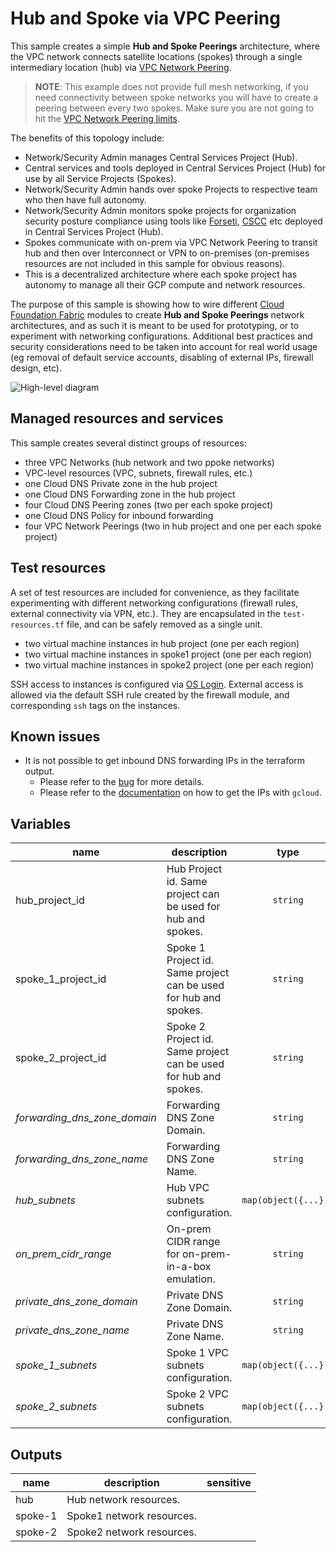 # Hub and Spoke via VPC Peering

This sample creates a simple **Hub and Spoke Peerings** architecture, where the VPC network connects satellite locations (spokes) through a single intermediary location (hub) via [VPC Network Peering](https://cloud.google.com/vpc/docs/vpc-peering). 
> **NOTE**: This example does not provide full mesh networking, if you need connectivity between spoke networks you will have to create a peering between every two spokes. Make sure you are not going to hit the [VPC Network Peering limits](https://cloud.google.com/vpc/docs/quota#vpc-peering). 

The benefits of this topology include:

- Network/Security Admin manages Central Services Project (Hub).
- Central services and tools deployed in Central Services Project (Hub) for use by all Service Projects (Spokes).
- Network/Security Admin hands over spoke Projects to respective team who then have full autonomy.
- Network/Security Admin monitors spoke projects for organization security posture compliance using tools like [Forseti](https://forsetisecurity.org/), [CSCC](https://cloud.google.com/security-command-center/) etc deployed in Central Services Project (Hub).
- Spokes communicate with on-prem via VPC Network Peering to transit hub and then over Interconnect or VPN to on-premises (on-premises resources are not included in this sample for obvious reasons).
- This is a decentralized architecture where each spoke project has autonomy to manage all their GCP compute and network resources.

The purpose of this sample is showing how to wire different [Cloud Foundation Fabric](https://github.com/search?q=topic%3Acft-fabric+org%3Aterraform-google-modules&type=Repositories) modules to create **Hub and Spoke Peerings** network architectures, and as such it is meant to be used for prototyping, or to experiment with networking configurations. Additional best practices and security considerations need to be taken into account for real world usage (eg removal of default service accounts, disabling of external IPs, firewall design, etc).


![High-level diagram](diagram.png "High-level diagram")

## Managed resources and services

This sample creates several distinct groups of resources:

- three VPC Networks (hub network and two ppoke networks)
- VPC-level resources (VPC, subnets, firewall rules, etc.)
- one Cloud DNS Private zone in the hub project
- one Cloud DNS Forwarding zone in the hub project
- four Cloud DNS Peering zones (two per each spoke project)
- one Cloud DNS Policy for inbound forwarding
- four VPC Network Peerings (two in hub project and one per each spoke project)

## Test resources

A set of test resources are included for convenience, as they facilitate experimenting with different networking configurations (firewall rules, external connectivity via VPN, etc.). They are encapsulated in the `test-resources.tf` file, and can be safely removed as a single unit.

- two virtual machine instances in hub project (one per each region) 
- two virtual machine instances in spoke1 project (one per each region) 
- two virtual machine instances in spoke2 project (one per each region) 

SSH access to instances is configured via [OS Login](https://cloud.google.com/compute/docs/oslogin/). External access is allowed via the default SSH rule created by the firewall module, and corresponding `ssh` tags on the instances.

## Known issues
 - It is not possible to get inbound DNS forwarding IPs in the terraform output.
   -  Please refer to the [bug](https://github.com/terraform-providers/terraform-provider-google/issues/3753) for more details.
   -  Please refer to the [documentation](https://cloud.google.com/dns/zones/#creating_a_dns_policy_that_enables_inbound_dns_forwarding) on how to get the IPs with `gcloud`.

<!-- BEGIN TFDOC -->
## Variables

| name | description | type | required | default |
|---|---|:---: |:---:|:---:|
| hub_project_id | Hub Project id. Same project can be used for hub and spokes. | <code title="">string</code> | ✓ |  |
| spoke_1_project_id | Spoke 1 Project id. Same project can be used for hub and spokes. | <code title="">string</code> | ✓ |  |
| spoke_2_project_id | Spoke 2 Project id. Same project can be used for hub and spokes. | <code title="">string</code> | ✓ |  |
| *forwarding_dns_zone_domain* | Forwarding DNS Zone Domain. | <code title="">string</code> |  | <code title="">on-prem.local.</code> |
| *forwarding_dns_zone_name* | Forwarding DNS Zone Name. | <code title="">string</code> |  | <code title="">on-prem-local</code> |
| *hub_subnets* | Hub VPC subnets configuration. | <code title="map&#40;object&#40;&#123;&#10;ip_cidr_range      &#61; string&#10;region             &#61; string&#10;secondary_ip_range &#61; map&#40;string&#41;&#10;&#125;&#41;&#41;">map(object({...}))</code> |  | <code title="&#123;&#10;hub-subnet-a &#61; &#123;&#10;ip_cidr_range      &#61; &#34;10.10.10.0&#47;24&#34;&#10;region             &#61; &#34;europe-west1&#34;&#10;secondary_ip_range &#61; &#123;&#125;&#10;&#125;&#10;hub-subnet-b &#61; &#123;&#10;ip_cidr_range      &#61; &#34;10.10.20.0&#47;24&#34;&#10;region             &#61; &#34;europe-west2&#34;&#10;secondary_ip_range &#61; &#123;&#125;&#10;&#125;&#10;&#125;">...</code> |
| *on_prem_cidr_range* | On-prem CIDR range for on-prem-in-a-box emulation. | <code title="">string</code> |  | <code title="">192.168.192.0/24</code> |
| *private_dns_zone_domain* | Private DNS Zone Domain. | <code title="">string</code> |  | <code title="">gcp.local.</code> |
| *private_dns_zone_name* | Private DNS Zone Name. | <code title="">string</code> |  | <code title="">gcp-local</code> |
| *spoke_1_subnets* | Spoke 1 VPC subnets configuration. | <code title="map&#40;object&#40;&#123;&#10;ip_cidr_range      &#61; string&#10;region             &#61; string&#10;secondary_ip_range &#61; map&#40;string&#41;&#10;&#125;&#41;&#41;">map(object({...}))</code> |  | <code title="&#123;&#10;spoke-1-subnet-a &#61; &#123;&#10;ip_cidr_range      &#61; &#34;10.20.10.0&#47;24&#34;&#10;region             &#61; &#34;europe-west1&#34;&#10;secondary_ip_range &#61; &#123;&#125;&#10;&#125;&#10;spoke-1-subnet-b &#61; &#123;&#10;ip_cidr_range      &#61; &#34;10.20.20.0&#47;24&#34;&#10;region             &#61; &#34;europe-west2&#34;&#10;secondary_ip_range &#61; &#123;&#125;&#10;&#125;&#10;&#125;">...</code> |
| *spoke_2_subnets* | Spoke 2 VPC subnets configuration. | <code title="map&#40;object&#40;&#123;&#10;ip_cidr_range      &#61; string&#10;region             &#61; string&#10;secondary_ip_range &#61; map&#40;string&#41;&#10;&#125;&#41;&#41;">map(object({...}))</code> |  | <code title="&#123;&#10;spoke-2-subnet-a &#61; &#123;&#10;ip_cidr_range      &#61; &#34;10.30.10.0&#47;24&#34;&#10;region             &#61; &#34;europe-west1&#34;&#10;secondary_ip_range &#61; &#123;&#125;&#10;&#125;&#10;spoke-2-subnet-b &#61; &#123;&#10;ip_cidr_range      &#61; &#34;10.30.20.0&#47;24&#34;&#10;region             &#61; &#34;europe-west2&#34;&#10;secondary_ip_range &#61; &#123;&#125;&#10;&#125;&#10;&#125;">...</code> |

## Outputs

| name | description | sensitive |
|---|---|:---:|
| hub | Hub network resources. |  |
| spoke-1 | Spoke1 network resources. |  |
| spoke-2 | Spoke2 network resources. |  |
<!-- END TFDOC -->
